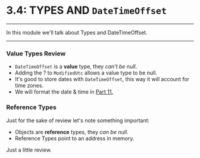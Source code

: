 # 3.4: TYPES AND `DateTimeOffset`
---
In this module we'll talk about Types and DateTimeOffset.

<hr />

### Value Types Review
- `DateTimeOffset` is a **value** type, they *can't be null*.
- Adding the ? to `ModifiedUtc` allows a value type to be null.
- It's good to store dates with `DateTimeOffset`, this way it will account for time zones.
- We will format the date & time in [Part 11.](../11-DateFormat/11.0-DateFormat.md)

### Reference Types
Just for the sake of review let's note something important:
- Objects are **reference** types, they *can be null*.
- Reference Types point to an address in memory.

Just a little review.
